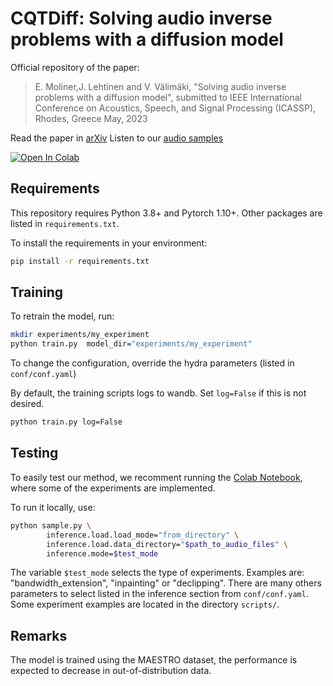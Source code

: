 # CQTDiff: Solving audio inverse problems with a diffusion model

Official repository of the paper:

> E. Moliner,J. Lehtinen and V. Välimäki, "Solving audio inverse problems with a diffusion model", submitted to IEEE International Conference on Acoustics, Speech, and Signal Processing (ICASSP), Rhodes, Greece May, 2023


Read the paper in [arXiv](https://arxiv.org/abs/2210.15228)
Listen to our [audio samples](http://research.spa.aalto.fi/publications/papers/icassp23-cqt-diff/)


[![Open In Colab](https://colab.research.google.com/assets/colab-badge.svg)](https://colab.research.google.com/github/eloimoliner/CQTdiff/blob/main/notebook/demo.ipynb)

## Requirements
This repository requires Python 3.8+ and Pytorch 1.10+. Other packages are listed in `requirements.txt`.

To install the requirements in your environment:
```bash
pip install -r requirements.txt
```

## Training
To retrain the model, run:

```bash
mkdir experiments/my_experiment
python train.py  model_dir="experiments/my_experiment"
```

To change the configuration, override the hydra parameters (listed in `conf/conf.yaml`)

By default, the training scripts logs to wandb. Set `log=False` if this is not desired.
```bash
python train.py log=False
```

## Testing

To easily test our method, we recomment running the [Colab Notebook](https://colab.research.google.com/github/eloimoliner/CQTdiff/blob/main/notebook/demo.ipynb), where some of the experiments are implemented.

To run it locally, use:
```bash
python sample.py \
        inference.load.load_mode="from_directory" \
        inference.load.data_directory="$path_to_audio_files" \
        inference.mode=$test_mode
```
The variable  `$test_mode` selects the type of experiments. Examples are: "bandwidth_extension", "inpainting" or "declipping". There are many others parameters to select listed in the inference section from `conf/conf.yaml`. Some experiment examples are located in the directory `scripts/`.

## Remarks

The model is trained using the MAESTRO dataset, the performance is expected to decrease in out-of-distribution data.

